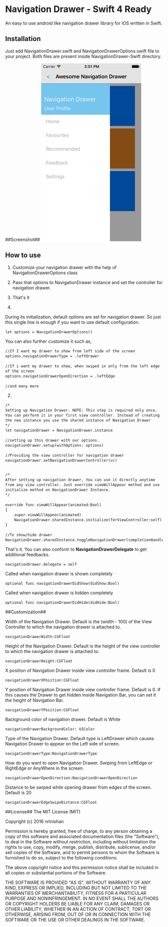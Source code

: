 Navigation Drawer - Swift 4 Ready
===================
An easy to use android like navigation drawer library for iOS written in Swift. 

Installation
-------------
Just add NavigationDrawer.swift and NavigationDrawerOptions.swift file to your project. Both files are present inside NavigationDrawer-Swift directory.

##Screenshot##
![Screenshot-navigation-drawer](/Screenshots/Screenshot-1.png?raw=true)


## How to use
1. Customize your navigation drawer with the help of NavigationDrawerOptions class
2. Pass that options to NavigationDrawer instance and set the controller for navigation drawer.
3. That's it

1.
During its initialization, default options are set for navigation drawer. So just this single line is enough if you want to use default configuration.

```
let options = NavigationDrawerOptions()
```
You can also further customize it such as, 
```
//If I want my drawer to show from left side of the screen
options.navigationDrawerType = .leftDrawer

//If i want my drawer to show, when swiped in only from the left edge of the screen
options.navigationDrawerOpenDirection = .leftEdge

//and many more
```
2. 
```
/*
Setting up Navigation Drawer. NOTE: This step is required only once. You can perform it in your first view controller. Instead of creating the new instance you use the shared instance of Navigation Drawer
*/
let navigationDrawer = NavigationDrawer.instance

//setting up this drawer with our options.
navigationDrawer.setup(withOptions: options)

//Providing the view controller for navigation drawer
navigationDrawer.setNavigationDrawerController(vc)


```
```
/*
After setting up navigation drawer, You can use it directly anytime from any view controller. Just override viewWillAppear method and use initialize method on NavigationDrawer Instance.
*/ 

override func viewWillAppear(animated:Bool)
{
	super.viewWillAppear(animated)
	NavigationDrawer.sharedInstance.initialize(forViewController:self)
}

//To show/hide drawer
NavigationDrawer.sharedInstance.toggleNavigationDrawer(completionHandler:nil)

```
That's it.  You can also conform to **NavigationDrawerDelegate** to get additional feedbacks.

```
navigationDrawer.delegate = self
```
Called when navigation drawer is shown completely
```
optional func navigationDrawerDidShow(didShow:Bool)
```
Called when navigation drawer is hidden completely
```
optional func navigationDrawerDidHide(didHide:Bool)
```
##Customization##

Width of the Navigation Drawer. Default is the (width - 100) of the View Controller to which the navigation drawer is attached to.
``` 
navigationDrawerWidth:CGFloat
``` 
Height of the Navigation Drawer. Default is the height of the view controller to which the navigation drawer is attached to.
```
navigationDrawerHeight:CGFloat
```

X position of Navigation Drawer inside view controller frame. Default is 0
```
navigationDrawerXPosition:CGFloat
```
Y position of Navigation Drawer inside view controller frame. Default is 0.  If this causes the Drawer to get hidden inside Navigation Bar, you can set it the height of Navigation Bar.

```
navigationDrawerYPosition:CGFloat
```
Background color of navigation drawer. Default is White
```
navigationDrawerBackgroundColor: UIColor
```
Type of the Navigation Drawer.  Default type is LeftDrawer which causes Navigation Drawer to appear on the Left side of screen.
```
navigationDrawerType:NavigationDrawerType
```
How do you want to open Navigation Drawer. Swiping from LeftEdge or RightEdge or AnyWhere in the screen.
```
navigationDrawerOpenDirection:NavigationDrawerOpenDirection
```
Distance to be swiped while opening drawer from edges of the screen. Default is 20
```
navigationDrawerEdgeSwipeDistance:CGFloat
```

##License##
The MIT License (MIT)

Copyright (c) 2016 nrlnishan

Permission is hereby granted, free of charge, to any person obtaining a copy of this software and associated documentation files (the "Software"), to deal in the Software without restriction, including without limitation the rights to use, copy, modify, merge, publish, distribute, sublicense, and/or sell copies of the Software, and to permit persons to whom the Software is furnished to do so, subject to the following conditions:

The above copyright notice and this permission notice shall be included in all copies or substantial portions of the Software.

THE SOFTWARE IS PROVIDED "AS IS", WITHOUT WARRANTY OF ANY KIND, EXPRESS OR IMPLIED, INCLUDING BUT NOT LIMITED TO THE WARRANTIES OF MERCHANTABILITY, FITNESS FOR A PARTICULAR PURPOSE AND NONINFRINGEMENT. IN NO EVENT SHALL THE AUTHORS OR COPYRIGHT HOLDERS BE LIABLE FOR ANY CLAIM, DAMAGES OR OTHER LIABILITY, WHETHER IN AN ACTION OF CONTRACT, TORT OR OTHERWISE, ARISING FROM, OUT OF OR IN CONNECTION WITH THE SOFTWARE OR THE USE OR OTHER DEALINGS IN THE SOFTWARE.
